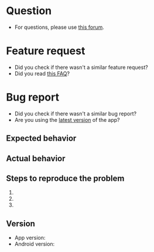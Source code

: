 # Question

* For questions, please use [this forum](https://forum.xda-developers.com/android/apps-games/source-email-t3824168).

# Feature request

* Did you check if there wasn't a similar feature request?
* Did you read [this FAQ](https://github.com/M66B/FairEmail/blob/master/FAQ.md#FAQ15)?

# Bug report

* Did you check if there wasn't a similar bug report?
* Are you using the [latest version](https://github.com/M66B/FairEmail/releases) of the app?

## Expected behavior


## Actual behavior


## Steps to reproduce the problem

1.
1.
1.

## Version

* App version:
* Android version:
